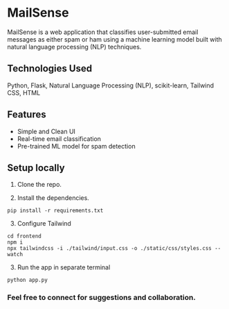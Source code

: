 # MailSense

MailSense is a web application that classifies user-submitted email messages as either spam or ham using a machine learning model built with natural language processing (NLP) techniques.


## Technologies Used

Python, Flask, Natural Language Processing (NLP), scikit-learn, Tailwind CSS, HTML


## Features

- Simple and Clean UI
- Real-time email classification
- Pre-trained ML model for spam detection


## Setup locally

1. Clone the repo.  

2. Install the dependencies.
```
pip install -r requirements.txt
```
3. Configure Tailwind
```
cd frontend
npm i
npx tailwindcss -i ./tailwind/input.css -o ./static/css/styles.css --watch
```

3. Run the app in separate terminal
```
python app.py
```

### Feel free to connect for suggestions and collaboration.